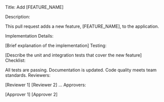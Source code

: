 Title: Add [FEATURE_NAME]

Description:

This pull request adds a new feature, [FEATURE_NAME], to the application.

Implementation Details:

[Brief explanation of the implementation]
Testing:

[Describe the unit and integration tests that cover the new feature]
Checklist:

All tests are passing.
Documentation is updated.
Code quality meets team standards.
Reviewers:

[Reviewer 1]
[Reviewer 2]
...
Approvers:

[Approver 1]
[Approver 2]